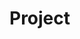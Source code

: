 # Project
<htmlform>
    <style>
        .section {
            border: 1px solid $ headerColor;
            padding: 2px;
            text-align: left;
            margin-bottom: 1em;
        }

        .sectionHeader {
            background-color:pink;
            color: $ fontOnHeaderColor;
            display: block;
            padding: 2px;
            font-weight: bold;
        }

        table.baseline-aligned td {
            vertical-align: baseline;
        }

        @media print {
            .printable {
                background-color: white;
                height: 100%;
                width: 100%;
                position: fixed;
                top: 0;
                left: 0;
                margin: 0;
                padding: 15px;
                font-size: 14px;
                line-height: 18px;
            }
        }
    </style>


    <script language="javascript">
        jQuery(function () {

            jQuery('#w8').change(function () {
                if (jQuery(this).is(":checked")) {
                    jQuery.getJSON("https://in-info-web7.informatics.iupui.edu/openmrs/ws/rest/v1/concept/4afa3435-6fb7-4163-af3a-9f1e6cab120c",
                        function (json) {
                            jQuery('#stageDialog').append('<span id="w8_text">' + json.descriptions[0].display + '</span>');
                        });
                } else {
                    jQuery('#w8_text').remove();
                }
            });

            jQuery('#w10').change(function () {
                if (jQuery(this).is(":checked")) {
                    jQuery.getJSON("https://in-info-web7.informatics.iupui.edu/openmrs/ws/rest/v1/concept/594d4048-6926-4883-a615-f5ab8e71334e",
                        function (json) {
                            jQuery('#stageDialog').append('<span id="w10_text">' + json.descriptions[0].display + '</span>');
                        });
                } else {
                    jQuery('#w10_text').remove();
                }
            });
           jQuery('#w12').change(function () {
                if (jQuery(this).is(":checked")) {
                    jQuery.getJSON("https://in-info-web7.informatics.iupui.edu/openmrs/ws/rest/v1/concept/cf2eb62d-2196-4a9a-9447-8bae9fb4ff4a",
                        function (json) {
                            jQuery('#stageDialog').append('<span id="w12_text">' + json.descriptions[0].display + '</span>');
                        });
                } else {
                    jQuery('#w10_text').remove();
                }
            });
 jQuery('#w14').change(function () {
                if (jQuery(this).is(":checked")) {
                    jQuery.getJSON("https://in-info-web7.informatics.iupui.edu/openmrs/ws/rest/v1/concept/17340ccf-15f3-4e7b-8ae7-b94c77619662",
                        function (json) {
                            jQuery('#stageDialog').append('<span id="w14_text">' + json.descriptions[0].display + '</span>');
                        });
                } else {
                    jQuery('#w14_text').remove();
                }
            });
 jQuery('#w16').change(function () {
                if (jQuery(this).is(":checked")) {
                    jQuery.getJSON("https://in-info-web7.informatics.iupui.edu/openmrs/ws/rest/v1/concept/c2f761db-8dc3-41d1-a911-75df8ba24d28",
                        function (json) {
                            jQuery('#stageDialog').append('<span id="w16_text">' + json.descriptions[0].display + '</span>');
                        });
                } else {
                    jQuery('#w16_text').remove();
                }
            });

jQuery('#w18').change(function () {
                if (jQuery(this).is(":checked")) {
                    jQuery.getJSON("https://in-info-web7.informatics.iupui.edu/openmrs/ws/rest/v1/concept/a5e760fa-ab21-4d6d-9f22-4e70b54ff258",
                        function (json) {
                            jQuery('#stageDialog').append('<span id="w18_text">' + json.descriptions[0].display + '</span>');
                        });
                } else {
                    jQuery('#w18_text').remove();
                }
            });
jQuery('#w20').change(function () {
                if (jQuery(this).is(":checked")) {
                    jQuery.getJSON("https://in-info-web7.informatics.iupui.edu/openmrs/ws/rest/v1/concept/8cd5cb4e-ca50-4665-b2eb-07e8e1ed6802",
                        function (json) {
                            jQuery('#stageDialog').append('<span id="w20_text">' + json.descriptions[0].display + '</span>');
                        });
                } else {
                    jQuery('#w20_text').remove();
                }
            });
jQuery('#w22').change(function () {
                if (jQuery(this).is(":checked")) {
                    jQuery.getJSON("https://in-info-web7.informatics.iupui.edu/openmrs/ws/rest/v1/concept/b3993c57-02db-463d-9ad0-688fd6a7ddd6",
                        function (json) {
                            jQuery('#stageDialog').append('<span id="w22_text">' + json.descriptions[0].display + '</span>');
                        });
                } else {
                    jQuery('#w22_text').remove();
                }
            });
jQuery('#w24').change(function () {
                if (jQuery(this).is(":checked")) {
                    jQuery.getJSON("https://in-info-web7.informatics.iupui.edu/openmrs/ws/rest/v1/concept/ebc4c1b4-da5a-4c47-9fd4-8143c668035c",
                        function (json) {
                            jQuery('#stageDialog').append('<span id="w24_text">' + json.descriptions[0].display + '</span>');
                        });
                } else {
                    jQuery('#w24_text').remove();
                }
            });
jQuery('#w26').change(function () {
                if (jQuery(this).is(":checked")) {
                    jQuery.getJSON("https://in-info-web7.informatics.iupui.edu/openmrs/ws/rest/v1/concept/646b02e7-4683-4bed-883d-9c204e1dc85d",
                        function (json) {
                            jQuery('#stageDialog').append('<span id="w26_text">' + json.descriptions[0].display + '</span>');
                        });
                } else {
                    jQuery('#w26_text').remove();
                }
            });
jQuery('#w28').change(function () {
                if (jQuery(this).is(":checked")) {
                    jQuery.getJSON("https://in-info-web7.informatics.iupui.edu/openmrs/ws/rest/v1/concept/3c5a8cea-4fa7-444f-a68f-66a83cc336d2",
                        function (json) {
                            jQuery('#stageDialog').append('<span id="w28_text">' + json.descriptions[0].display + '</span>');
                        });
                } else {
                    jQuery('#w28_text').remove();
                }
            });
jQuery('#w30').change(function () {
                if (jQuery(this).is(":checked")) {
                    jQuery.getJSON("https://in-info-web7.informatics.iupui.edu/openmrs/ws/rest/v1/concept/17169c39-6b99-4858-841d-58e0c5e6a439",
                        function (json) {
                            jQuery('#stageDialog').append('<span id="w30_text">' + json.descriptions[0].display + '</span>');
                        });
                } else {
                    jQuery('#w30_text').remove();
                }
            });
jQuery('#w32').change(function () {
                if (jQuery(this).is(":checked")) {
                    jQuery.getJSON("https://in-info-web7.informatics.iupui.edu/openmrs/ws/rest/v1/baf52012-d938-4ce0-90b9-9bbfc04b161a",
                        function (json) {
                            jQuery('#stageDialog').append('<span id="w32_text">' + json.descriptions[0].display + '</span>');
                        });
                } else {
                    jQuery('#w32_text').remove();
                }
            });
jQuery('#w34').change(function () {
                if (jQuery(this).is(":checked")) {
                    jQuery.getJSON("https://in-info-web7.informatics.iupui.edu/openmrs/ws/rest/v1/concept/	45d84479-aa27-42da-bf01-a98476b73853",
                        function (json) {
                            jQuery('#stageDialog').append('<span id="w34_text">' + json.descriptions[0].display + '</span>');
                        });
                } else {
                    jQuery('#w34_text').remove();
                }
            });
jQuery('#w40').change(function () {
                if (jQuery(this).is(":checked")) {
                    jQuery.getJSON("https://in-info-web7.informatics.iupui.edu/openmrs/ws/rest/v1/concept/a5e760fa-ab21-4d6d-9f22-4e70b54ff258",
                        function (json) {
                            jQuery('#stageDialog').append('<span id="w40_text">' + json.descriptions[0].display + '</span>');
                        });
                } else {
                    jQuery('#w40_text').remove();
                }
            });
jQuery('#w42').change(function () {
                if (jQuery(this).is(":checked")) {
                    jQuery.getJSON("https://in-info-web7.informatics.iupui.edu/openmrs/ws/rest/v1/concept/dbb36e17-f1ff-4991-9549-9ba4aa419891",
                        function (json) {
                            jQuery('#stageDialog').append('<span id="w42_text">' + json.descriptions[0].display + '</span>');
                        });
                } else {
                    jQuery('#w42_text').remove();
                }
            });
jQuery('#w44').change(function () {
                if (jQuery(this).is(":checked")) {
                    jQuery.getJSON("https://in-info-web7.informatics.iupui.edu/openmrs/ws/rest/v1/concept/57472995-fb1f-4e4e-980b-ebe6440b8bd7",
                        function (json) {
                            jQuery('#stageDialog').append('<span id="w44_text">' + json.descriptions[0].display + '</span>');
                        });
                } else {
                    jQuery('#w44_text').remove();
                }
            });
jQuery('#w46').change(function () {
                if (jQuery(this).is(":checked")) {
                    jQuery.getJSON("https://in-info-web7.informatics.iupui.edu/openmrs/ws/rest/v1/concept/14a2b38f-0342-4c6e-8eaa-c5f623ebebfe",
                        function (json) {
                            jQuery('#stageDialog').append('<span id="w46_text">' + json.descriptions[0].display + '</span>');
                        });
                } else {
                    jQuery('#w46_text').remove();
                }
            });
jQuery('#w48').change(function () {
                if (jQuery(this).is(":checked")) {
                    jQuery.getJSON("https://in-info-web7.informatics.iupui.edu/openmrs/ws/rest/v1/concept/ac6ea0c9-7dab-47a2-93f9-07682d2d5827",
                        function (json) {
                            jQuery('#stageDialog').append('<span id="w48_text">' + json.descriptions[0].display + '</span>');
                        });
                } else {
                    jQuery('#w48_text').remove();
                }
            });
jQuery('#w50').change(function () {
                if (jQuery(this).is(":checked")) {
                    jQuery.getJSON("https://in-info-web7.informatics.iupui.edu/openmrs/ws/rest/v1/concept/fcbb637a-6532-4d99-a52b-9f8f29cdecce",
                        function (json) {
                            jQuery('#stageDialog').append('<span id="w50_text">' + json.descriptions[0].display + '</span>');
                        });
                } else {
                    jQuery('#w50_text').remove();
                }
            });
jQuery('#w52').change(function () {
                if (jQuery(this).is(":checked")) {
                    jQuery.getJSON("https://in-info-web7.informatics.iupui.edu/openmrs/ws/rest/v1/concept/c088b488-1eea-4ef7-86a2-4029de8b8aca",
                        function (json) {
                            jQuery('#stageDialog').append('<span id="w52_text">' + json.descriptions[0].display + '</span>');
                        });
                } else {
                    jQuery('#w52_text').remove();
                }
            });
jQuery('#w54').change(function () {
                if (jQuery(this).is(":checked")) {
                    jQuery.getJSON("https://in-info-web7.informatics.iupui.edu/openmrs/ws/rest/v1/concept/758b3a60-bc5c-4c14-aec8-17a64d56bb5b",
                        function (json) {
                            jQuery('#stageDialog').append('<span id="w54_text">' + json.descriptions[0].display + '</span>');
                        });
                } else {
                    jQuery('#w54_text').remove();
                }
            });
jQuery('#w56').change(function () {
                if (jQuery(this).is(":checked")) {
                    jQuery.getJSON("https://in-info-web7.informatics.iupui.edu/openmrs/ws/rest/v1/concept/59990460-2ed6-4501-bec8-557a1401112a",
                        function (json) {
                            jQuery('#stageDialog').append('<span id="w56_text">' + json.descriptions[0].display + '</span>');
                        });
                } else {
                    jQuery('#w56_text').remove();
                }
            });
jQuery('#w58').change(function () {
                if (jQuery(this).is(":checked")) {
                    jQuery.getJSON("https://in-info-web7.informatics.iupui.edu/openmrs/ws/rest/v1/concept/b84a26a3-68c7-45e9-a9ed-03e9b7a5a309",
                        function (json) {
                            jQuery('#stageDialog').append('<span id="w58_text">' + json.descriptions[0].display + '</span>');
                        });
                } else {
                    jQuery('#w58_text').remove();
                }
            });
jQuery('#w60').change(function () {
                if (jQuery(this).is(":checked")) {
                    jQuery.getJSON("https://in-info-web7.informatics.iupui.edu/openmrs/ws/rest/v1/concept/1b687784-ac89-42d0-bd62-88ec8c83dc48",
                        function (json) {
                            jQuery('#stageDialog').append('<span id="w60_text">' + json.descriptions[0].display + '</span>');
                        });
                } else {
                    jQuery('#w60_text').remove();
                }
            });
jQuery('#w62').change(function () {
                if (jQuery(this).is(":checked")) {
                    jQuery.getJSON("https://in-info-web7.informatics.iupui.edu/openmrs/ws/rest/v1/concept/4ab01851-c2d3-4f80-905c-faec5b5be120",
                        function (json) {
                            jQuery('#stageDialog').append('<span id="w62_text">' + json.descriptions[0].display + '</span>');
                        });
                } else {
                    jQuery('#w62_text').remove();
                }
            });
            getField('patientstage.value').change(function () {
                if (getValue('patientstage.value') == 6184) {
                    jQuery.getJSON("https://in-info-web7.informatics.iupui.edu/openmrs/ws/rest/v1/concept/0b3dd811-8f82-47cc-b1ca-49ed30e5d515",
                        function (json) {
                            jQuery('#stage_text').remove();
                            jQuery('#stageDialog').append('<span id="stage_text">' + json.descriptions[0].display + '</span>');
                        });
                    jQuery('#stageDiv').removeAttr('style').show();
                }
                else if (getValue('patientstage.value') == 6186) {
                    jQuery('#stageDiv').removeAttr('style').show();
                    jQuery.getJSON("https://in-info-web7.informatics.iupui.edu/openmrs/ws/rest/v1/concept/ebedea79-ce0a-412e-ab12-9debe36a0e08",
                        function (json) {
                            jQuery('#stage_text').remove();
                            jQuery('#stageDialog').append('<span id="stage_text">' + json.descriptions[0].display + '</span>');
                        });
                }
                else if (getValue('patientstage.value') == 6187) {
                    jQuery('#stageDiv').removeAttr('style').show();
                    jQuery.getJSON("https://in-info-web7.informatics.iupui.edu/openmrs/ws/rest/v1/concept/b17d7752-9904-4e60-a581-11b42d1c91d2",
                        function (json) {
                            jQuery('#stage_text').remove();
                            jQuery('#stageDialog').append('<span id="stage_text">' + json.descriptions[0].display + '</span>');
                        });
                }
                else if (getValue('patientstage.value') == 6188) {
                    jQuery('#stageDiv').removeAttr('style').show();
                    jQuery.getJSON("https://in-info-web7.informatics.iupui.edu/openmrs/ws/rest/v1/concept/1de0e99a-0bd8-4da5-b619-a1d45caee152",
                        function (json) {
                            jQuery('#stage_text').remove();
                            jQuery('#stageDialog').append('<span id="stage_text">' + json.descriptions[0].display + '</span>');
                        });
                }
                else if (getValue('patientstage.value') == 6185) {
                    jQuery('#stageDiv').removeAttr('style').show();
                    jQuery.getJSON("https://in-info-web7.informatics.iupui.edu/openmrs/ws/rest/v1/concept/914e852d-a513-4dae-be13-e12025ef4b5f",
                        function (json) {
                            jQuery('#stage_text').remove();
                            jQuery('#stageDialog').append('<span id="stage_text">' + json.descriptions[0].display + '</span>');
                        });
                }
                else {
                    jQuery('#stage_text').remove();
                    jQuery('#stageDiv').removeAttr('style').hide();
                }
            });
        });

        function showStageInfo() {
            jQuery("#dialog").dialog({width: 800});
        }
    </script>

    <h2>Breast cancer(v1)</h2>

    <section headerLabel="1. Encounter Details">
        <table class="baseline-aligned">
            <tr>
                <td>Date:</td>
                <td>
                    <encounterDate default="today"/>
                </td>
            </tr>
            <tr>
                <td>Location:</td>
                <td>
                    <encounterLocation/>
                </td>
            </tr>
            <tr>
                <td>Provider:</td>
                <td>
                    <encounterProvider/>
                </td>
            </tr>
        </table>
    </section>

    <section headerLabel="2. Current Breast Problem ">
        <table class="baseline-aligned">
            <tr>
                <td>
                    <obs conceptId="6222" labelText="Mass or Lump" id="mlinfo" style="checkbox"/>
                </td>
            </tr>
            <tr>
                <td>	
                    <obs conceptId="6224" labelText="Nipple Discharge" id="ndinfo" style="checkbox"/>
                </td>
            </tr>
            <tr>
                <td>
                    <obs conceptId="6227" labelText="Abnormal Mammogram" style="checkbox"/>
                </td>
            </tr>
            <tr>
                <td>
                    <obs conceptId="6230" labelText="Breast Pain" style="checkbox"/>
                </td>
            </tr>
            <tr>
                <td>
                    <obs conceptId="6232" labelText="No Current Breast Problems" style="checkbox"/>
                </td>
            </tr>
        </table>
    </section>
    <!--||||||||||||||||||||||||||||||||||||||||||||||||||||||||||||||||||||||||||||||||||||||||||||||||||||||||||||||||||-->
    <section headerLabel="3. Past breast history">
        <table class="baseline-aligned">
            <tr>
                <td>
                    <obs conceptId="6285" labelText="Breast cancer" style="checkbox"/>
                </td>
            </tr>
            <tr>
                <td>
                    <obs conceptId="6223" labelText="Breast cyst" style="checkbox"/>
                </td>
            </tr>
            <tr>
                <td>
                    <obs conceptId="6225" labelText="Breast biopsy" style="checkbox"/>
                </td>
            </tr>
            <tr>
                <td>
                    <obs conceptId="6226" labelText="Other past breast history" style="checkbox"/>
                </td>
            </tr>
        </table>
    </section>
    <section headerLabel="4. Other imaging history">
        <table class="baseline-aligned">
            <tr>
                <td>
                    <obs conceptId="6178" labelText="Breast Ultrasound" style="checkbox"/>
                </td>
            </tr>
            <tr>
                <td>
                    <obs conceptId="6180" labelText="Breast MRI" style="checkbox"/>
                </td>
            </tr>
            <tr>
                <td>
                    <obs conceptId="6181" labelText="Breast CT" style="checkbox"/>
                </td>
            </tr>
            <tr>
                <td>
                    <obs conceptId="6183" labelText="Bone Scan" style="checkbox"/>
                </td>
            </tr>
            <tr>
                <td>
                    <obs conceptId="6182" labelText="PET" style="checkbox"/>
                </td>
            </tr>
        </table>
    </section>
    <section headerLabel="5. MAMMOGRAM HISTORY">
        <table class="baseline-aligned">
            <tr>
                <td>
                    <obs conceptId="6228" labelText="Age at first mammogram"/>
                </td>
            </tr>
            <tr>
                <td>
                    <obs conceptId="6328" labelText="Date of recent mammogram"/>
                </td>
            </tr>
        </table>
    </section>
    <section headerLabel="6. Family history">
        <table class="baseline-aligned">
            <tr>
                <td>
                    <obs conceptId="6285" labelText="Breast cancer" style="checkbox"/>
                </td>
            </tr>
            <tr>
                <td>
                    <obs conceptId="6238" labelText="Ovarian Cancer" style="checkbox"/>
                </td>
            </tr>
            <tr>
                <td>
                    <obs conceptId="6240" labelText="Colon cancer" style="checkbox"/>
                </td>
            </tr>
            <tr>
                <td>
                    <obs conceptId="6244" labelText="Prostate cancer" style="checkbox"/>
                </td>
            </tr>
            <tr>
                <td>
                    <obs conceptId="6246" labelText="Other cancer" style="checkbox"/>
                </td>
            </tr>
        </table>
    </section>
    <!--||||||||||||||||||||||||||||||||||||||||||||||||||||||||||||||||||||||||||||||||||||||||||||||||||||||||||||||||||-->

    <section headerLabel="7. Past medical history">
        <table class="baseline-aligned">
            <tr>
                <td>
                    <obs conceptId="6243" labelText="Allergies" style="checkbox"/>
                </td>
            </tr>
            <tr>
                <td>
                    <obs conceptId="6248" labelText="Anxiety/depression" style="checkbox"/>
                </td>
            </tr>
            <tr>
                <td>
                    <obs conceptId="6251" labelText="Bleeding/clotting disorder" style="checkbox"/>
                </td>
            </tr>
            <tr>
                <td>
                    <obs conceptId="6256" labelText="Heart burn/acid reflux" style="checkbox"/>
                </td>
            </tr>
            <tr>
                <td>
                    <obs conceptId="6254" labelText="Osteoporosis" style="checkbox"/>
                </td>
            </tr>
            <tr>
                <td>
                    <obs conceptId="6252" labelText="Sleeping disorder" style="checkbox"/>
                </td>
            </tr>
            <tr>
                <td>
                    <obs conceptId="6253" labelText="Thyroid disorder" style="checkbox"/>
                </td>
            </tr>
             <tr>
                <td>
                     <obs conceptId="6336" labelText="Have you ever been diagnosed with cancer (excluding breast cancer)?"/>
                </td>
             </tr>
        </table>
    </section>
    <section headerLabel="8. LIFE STYLE">
        <table class="baseline-aligned">
            <tr>
                    <td>a.Have you ever been exposed to industrial chemicals or radiation?</td>
                    <td>
                        <obs conceptId="6332" style="yes_no"/>
                    </td>
                </tr>
            <tr>
                <td>b.Do you smoke?</td>
                <td>
                    <obs conceptId="6333" style="yes_no"/>
                </td>
            </tr>
            <tr>
                <td>c.Do you have a personal history of recreational drug use?</td>
                <td>
                    <obs conceptId="6334" style="yes_no"/>
                </td>
            </tr>
            <tr>
                <td>d.Do you have a personal history of alcoholism?</td>
                <td>
                    <obs conceptId="6335" style="yes_no"/>
                </td>
            </tr>
           </table>
    </section>
    <!--||||||||||||||||||||||||||||||||||||||||||||||||||||||||||||||||||||||||||||||||||||||||||||||||||||||||||||||||||-->
    <section>
        <table class="baseline-aligned">
            <tr>
                <td>
                    <obs conceptId="6153" id="patientstage" labelText="Breast cancer stages" required="true"/>
                </td>
                <td>
                    <div style="display:none; float: right;" id="stageDiv"><a onclick="showStageInfo()">
                        <img src="https://iu.box.com/shared/static/g96bet64oxomphgt8tykox8ebyhf8mjo.png"/></a></div>
                </td>
            </tr>
        </table>
    </section>

    <div id="dialog" style="display: none; width: 500px;" title="Patient Brochure">
        <p id="stageDialog" class="printable"></p>
        <button type="button" onclick="window.print()">Print</button>
    </div>
    <submit/>
</htmlform>
